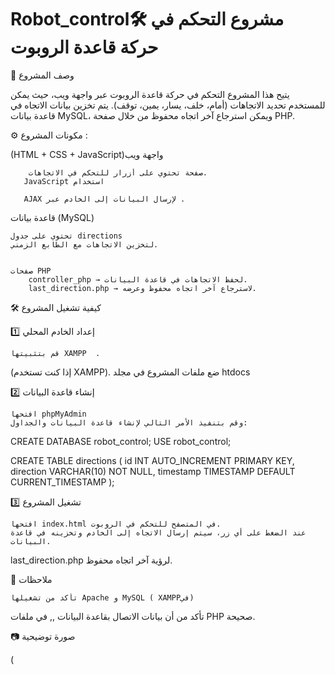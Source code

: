 # Robot_control🛠 مشروع التحكم في حركة قاعدة الروبوت
📌 وصف المشروع

يتيح هذا المشروع التحكم في حركة قاعدة الروبوت عبر واجهة ويب، حيث يمكن للمستخدم تحديد الاتجاهات (أمام، خلف، يسار، يمين، توقف). يتم تخزين بيانات الاتجاه في قاعدة بيانات MySQL، ويمكن استرجاع آخر اتجاه محفوظ من خلال صفحة PHP.


⚙️ مكونات المشروع :

(HTML + CSS + JavaScript)واجهة ويب
       
        
        صفحة تحتوي على أزرار للتحكم في الاتجاهات.
       JavaScript استخدام  
       
       AJAX لإرسال البيانات إلى الخادم عبر .
        

قاعدة بيانات (MySQL)

    تحتوي على جدول directions 
    لتخزين الاتجاهات مع الطابع الزمني.
    
   
    صفحات PHP
        controller_php → لحفظ الاتجاهات في قاعدة البيانات.
        last_direction.php → لاسترجاع آخر اتجاه محفوظ وعرضه.

🛠 كيفية تشغيل المشروع


1️⃣ إعداد الخادم المحلي

    قم بتثبيتها XAMPP  .
  (إذا كنت تستخدم XAMPP). ضع ملفات المشروع في مجلد   htdocs

2️⃣ إنشاء قاعدة البيانات

    افتحها phpMyAdmin 
    وقم بتنفيذ الأمر التالي لإنشاء قاعدة البيانات والجداول:

CREATE DATABASE robot_control;
USE robot_control;

CREATE TABLE directions (
    id INT AUTO_INCREMENT PRIMARY KEY,
    direction VARCHAR(10) NOT NULL,
    timestamp TIMESTAMP DEFAULT CURRENT_TIMESTAMP
);

3️⃣ تشغيل المشروع

    افتحها index.html في المتصفح للتحكم في الروبوت.
    عند الضغط على أي زر، سيتم إرسال الاتجاه إلى الخادم وتخزينه في قاعدة البيانات.
   last_direction.php لرؤية آخر اتجاه محفوظ.

📌 ملاحظات

    تأكد من تشغيلها Apache و MySQL ( XAMPPفي)
تأكد من أن بيانات الاتصال بقاعدة البيانات ,, في ملفات PHP صحيحة.


📷 صورة توضيحية

(
